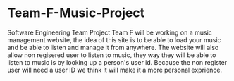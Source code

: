 Team-F-Music-Project
====================
Software Engineering Team Project
Team F will be working on a music management website, the idea of this site is to be able
to load your music and be able to listen and manage it from anywhere. The website will also 
allow non regisered user to listen to music, they way they will be able to listen to music is by 
looking up a person's user id. Because the non register user will need a user ID we think it will
make it a more personal exprience.
